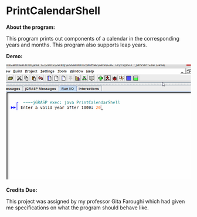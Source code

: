 # PrintCalendarShell
<b>About the program:</b>
<p>This program prints out components of a calendar in the corresponding years and months. This program also supports leap years.</p>
<b>Demo:</b>

![](/CSC%2015/Project1/PrintCalendarShellDemo.gif)
<br></br>
<b>Credits Due:</b>
<p>This project was assigned by my professor Gita Faroughi which had given me specifications on what the program should behave like.</p>
